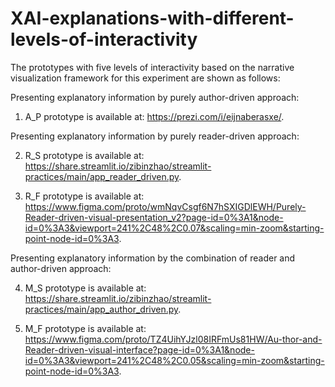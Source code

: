 # XAI-explanations-with-different-levels-of-interactivity

The prototypes with five levels of interactivity based on the narrative visualization framework for this experiment are shown as follows: 

Presenting explanatory information by purely author-driven approach:
1) A_P prototype is available at: https://prezi.com/i/eijnaberasxe/.

Presenting explanatory information by purely reader-driven approach:

2) R_S prototype is available at: https://share.streamlit.io/zibinzhao/streamlit-practices/main/app_reader_driven.py.

3) R_F prototype is available at: https://www.figma.com/proto/wmNqvCsgf6N7hSXIGDlEWH/Purely-Reader-driven-visual-presentation_v2?page-id=0%3A1&node-id=0%3A3&viewport=241%2C48%2C0.07&scaling=min-zoom&starting-point-node-id=0%3A3.

Presenting explanatory information by the combination of reader and author-driven approach:

4) M_S prototype is available at: https://share.streamlit.io/zibinzhao/streamlit-practices/main/app_author_driven.py.

5) M_F prototype is available at: https://www.figma.com/proto/TZ4UihYJzl08IRFmUs81HW/Au-thor-and-Reader-driven-visual-interface?page-id=0%3A1&node-id=0%3A3&viewport=241%2C48%2C0.05&scaling=min-zoom&starting-point-node-id=0%3A3.
